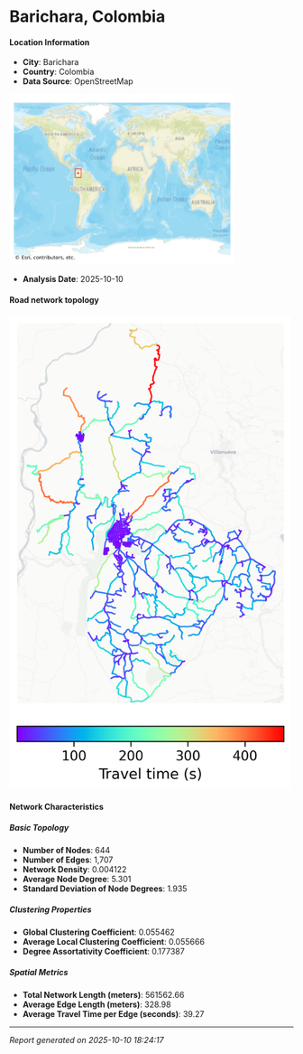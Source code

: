 # Barichara, Colombia

#### Location Information

- **City**: Barichara
- **Country**: Colombia
- **Data Source**: OpenStreetMap
<img src="Barichara_location.png" alt="Barichara Location Map" width="400" />

- **Analysis Date**: 2025-10-10

#### Road network topology

<img src="Barichara_network_map.png" alt="Barichara Road Network Map" width="500"/>

#### Network Characteristics

##### Basic Topology

- **Number of Nodes**: 644
- **Number of Edges**: 1,707
- **Network Density**: 0.004122
- **Average Node Degree**: 5.301
- **Standard Deviation of Node Degrees**: 1.935

##### Clustering Properties

- **Global Clustering Coefficient**: 0.055462
- **Average Local Clustering Coefficient**: 0.055666
- **Degree Assortativity Coefficient**: 0.177387

##### Spatial Metrics

- **Total Network Length (meters)**: 561562.66
- **Average Edge Length (meters)**: 328.98
- **Average Travel Time per Edge (seconds)**: 39.27

---
*Report generated on 2025-10-10 18:24:17*
